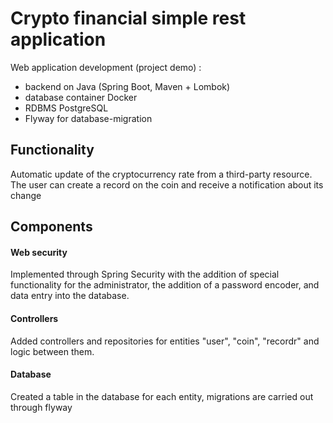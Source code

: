 # Crypto financial simple rest application
Web application development (project demo) :
- backend on Java (Spring Boot, Maven + Lombok)
- database container Docker
- RDBMS PostgreSQL
- Flyway for database-migration

## Functionality
Automatic update of the cryptocurrency rate from a third-party resource. The user can create a record on the coin and receive a notification about its change

## Components


#### Web security
Implemented through Spring Security with the addition of special functionality for the administrator, the addition of a password encoder, and data entry into the database.


#### Controllers
Added controllers and repositories for entities "user", "coin", "recordr" and logic between them.


#### Database
Created a table in the database for each entity, migrations are carried out through flyway

